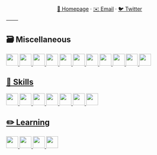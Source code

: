 <div align="center">
  
  [🔮 Homepage](https://sofa.sh) · [✉️ Email](mailto:hi@sofa.sh) · [🐦 Twitter](https://twitter.com/slumberdemon) 
  
</div>

| <img align="center" src="https://github-readme-stats-git-masterrstaa-rickstaa.vercel.app/api?username=slumberdemon&show_icons=true&hide=issues,prs&theme=buefy&hide_border=true" alt="" /> | <img align="center" src="https://github-readme-stats-git-masterrstaa-rickstaa.vercel.app/api/top-langs/?username=slumberdemon&layout=compact&theme=buefy&hide_border=true" alt="" /> |
| ----------------------------------------------------------------------------------------------------------------------------------------------- | --------------------------------------------------------------------------------------------------------------------------------------------------------- |

## 🗃️ Miscellaneous
<a href="https://code.visualstudio.com/"><img height="32" width="32" src="https://cdn.simpleicons.org/visualstudiocode/007ACC" />
<a href="https://git-scm.com/"><img height="32" width="32" src="https://cdn.simpleicons.org/git/F05032" />
<a href="https://www.microsoft.com/"><img height="32" width="32" src="https://cdn.simpleicons.org/microsoft/5E5E5E" />
<a href="https://www.apple.com/"><img height="32" width="32" src="https://cdn.simpleicons.org/apple/000000" />
<a href="https://www.raspberrypi.com/"><img height="32" width="32" src="https://cdn.simpleicons.org/raspberrypi/A22846" />
<a href="https://www.debian.org/"><img height="32" width="32" src="https://cdn.simpleicons.org/debian/A81D33" />
<a href="https://archlinux.org/"><img height="32" width="32" src="https://cdn.simpleicons.org/archlinux/1793D1" />
<a href="https://www.warp.dev/"><img height="32" width="32" src="https://cdn.simpleicons.org/warp/01A4FF" />
<a href="https://www.google.com/chrome/"><img height="32" width="32" src="https://cdn.simpleicons.org/googlechrome/4285F4" />
<a href="https://www.mozilla.org/en-US/firefox/new/"><img height="32" width="32" src="https://cdn.simpleicons.org/firefox/FF7139" />
<a href="https://www.adobe.com/products/photoshop"><img height="32" width="32" src="https://cdn.simpleicons.org/adobephotoshop/31A8FF" />

## 🍳 Skills
<a href="https://deta.space"><img height="32" width="32" src="https://deta.space/assets/deta.7c76948e.svg" />
<a href="https://www.python.org/"><img height="32" width="32" src="https://cdn.simpleicons.org/python/3776AB" />
<a href="https://html.spec.whatwg.org/"><img height="32" width="32" src="https://cdn.simpleicons.org/html5/E34F26" />
<a href="https://www.w3.org/TR/CSS/#css"><img height="32" width="32" src="https://cdn.simpleicons.org/css3/1572B6" />
<a href="https://www.ecma-international.org/publications-and-standards/standards/ecma-262/"><img height="32" width="32" src="https://cdn.simpleicons.org/javascript/F7DF1E" />
<a href="https://tailwindcss.com/"><img height="32" width="32" src="https://cdn.simpleicons.org/tailwindcss/06B6D4" />
<a href="https://fastapi.tiangolo.com/"><img height="32" width="32" src="https://cdn.simpleicons.org/fastapi/009688" />

## ✏️ Learning
<a href="https://svelte.dev/"><img height="32" width="32" src="https://cdn.simpleicons.org/svelte/FF3E00" />
<a href="https://developer.apple.com/swift/"><img height="32" width="32" src="https://cdn.simpleicons.org/swift/F05138" />
<a href="https://www.typescriptlang.org/"><img height="32" width="32" src="https://cdn.simpleicons.org/typescript/3178C6" />
<a href="https://www.rust-lang.org/"><img height="32" width="32" src="https://cdn.simpleicons.org/rust/E64E11" />
